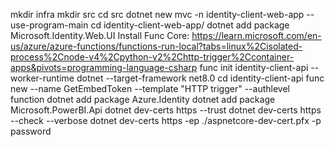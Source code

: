mkdir infra
mkdir src
cd src
dotnet new mvc -n identity-client-web-app --use-program-main
cd identity-client-web-app/
dotnet add package Microsoft.Identity.Web.UI
Install Func Core: https://learn.microsoft.com/en-us/azure/azure-functions/functions-run-local?tabs=linux%2Cisolated-process%2Cnode-v4%2Cpython-v2%2Chttp-trigger%2Ccontainer-apps&pivots=programming-language-csharp
func init identity-client-api --worker-runtime dotnet --target-framework net8.0
cd identity-client-api
func new --name GetEmbedToken --template "HTTP trigger" --authlevel function
dotnet add package Azure.Identity
dotnet add package Microsoft.PowerBI.Api
dotnet dev-certs https --trust
dotnet dev-certs https --check --verbose
dotnet dev-certs https -ep ./aspnetcore-dev-cert.pfx -p password